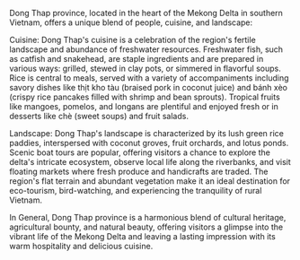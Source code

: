 Dong Thap province, located in the heart of the Mekong Delta in southern Vietnam, offers a unique blend of people, cuisine, and landscape:

<!-- People: The people of Dong Thap are known for their warmth, hospitality, and resilience, shaped by their close connection to the land and the riverine life of the Mekong Delta. Many residents are engaged in agriculture, particularly rice farming and fruit cultivation. Visitors to Dong Thap often find themselves warmly welcomed into homes and local communities, where they can experience firsthand the generosity and friendliness of the people. -->

Cuisine: Dong Thap's cuisine is a celebration of the region's fertile landscape and abundance of freshwater resources. Freshwater fish, such as catfish and snakehead, are staple ingredients and are prepared in various ways: grilled, stewed in clay pots, or simmered in flavorful soups. Rice is central to meals, served with a variety of accompaniments including savory dishes like thịt kho tàu (braised pork in coconut juice) and bánh xèo (crispy rice pancakes filled with shrimp and bean sprouts). Tropical fruits like mangoes, pomelos, and longans are plentiful and enjoyed fresh or in desserts like chè (sweet soups) and fruit salads.

Landscape: Dong Thap's landscape is characterized by its lush green rice paddies, interspersed with coconut groves, fruit orchards, and lotus ponds. Scenic boat tours are popular, offering visitors a chance to explore the delta's intricate ecosystem, observe local life along the riverbanks, and visit floating markets where fresh produce and handicrafts are traded. The region's flat terrain and abundant vegetation make it an ideal destination for eco-tourism, bird-watching, and experiencing the tranquility of rural Vietnam.

In General, Dong Thap province is a harmonious blend of cultural heritage, agricultural bounty, and natural beauty, offering visitors a glimpse into the vibrant life of the Mekong Delta and leaving a lasting impression with its warm hospitality and delicious cuisine.